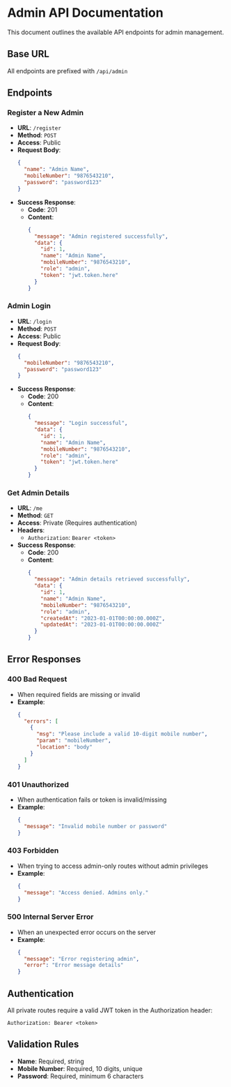 # Admin API Documentation

This document outlines the available API endpoints for admin management.

## Base URL
All endpoints are prefixed with `/api/admin`

## Endpoints

### Register a New Admin
- **URL**: `/register`
- **Method**: `POST`
- **Access**: Public
- **Request Body**:
  ```json
  {
    "name": "Admin Name",
    "mobileNumber": "9876543210",
    "password": "password123"
  }
  ```
- **Success Response**:
  - **Code**: 201
  - **Content**:
    ```json
    {
      "message": "Admin registered successfully",
      "data": {
        "id": 1,
        "name": "Admin Name",
        "mobileNumber": "9876543210",
        "role": "admin",
        "token": "jwt.token.here"
      }
    }
    ```

### Admin Login
- **URL**: `/login`
- **Method**: `POST`
- **Access**: Public
- **Request Body**:
  ```json
  {
    "mobileNumber": "9876543210",
    "password": "password123"
  }
  ```
- **Success Response**:
  - **Code**: 200
  - **Content**:
    ```json
    {
      "message": "Login successful",
      "data": {
        "id": 1,
        "name": "Admin Name",
        "mobileNumber": "9876543210",
        "role": "admin",
        "token": "jwt.token.here"
      }
    }
    ```

### Get Admin Details
- **URL**: `/me`
- **Method**: `GET`
- **Access**: Private (Requires authentication)
- **Headers**:
  - `Authorization`: `Bearer <token>`
- **Success Response**:
  - **Code**: 200
  - **Content**:
    ```json
    {
      "message": "Admin details retrieved successfully",
      "data": {
        "id": 1,
        "name": "Admin Name",
        "mobileNumber": "9876543210",
        "role": "admin",
        "createdAt": "2023-01-01T00:00:00.000Z",
        "updatedAt": "2023-01-01T00:00:00.000Z"
      }
    }
    ```

## Error Responses

### 400 Bad Request
- When required fields are missing or invalid
- **Example**:
  ```json
  {
    "errors": [
      {
        "msg": "Please include a valid 10-digit mobile number",
        "param": "mobileNumber",
        "location": "body"
      }
    ]
  }
  ```

### 401 Unauthorized
- When authentication fails or token is invalid/missing
- **Example**:
  ```json
  {
    "message": "Invalid mobile number or password"
  }
  ```

### 403 Forbidden
- When trying to access admin-only routes without admin privileges
- **Example**:
  ```json
  {
    "message": "Access denied. Admins only."
  }
  ```

### 500 Internal Server Error
- When an unexpected error occurs on the server
- **Example**:
  ```json
  {
    "message": "Error registering admin",
    "error": "Error message details"
  }
  ```

## Authentication
All private routes require a valid JWT token in the Authorization header:
```
Authorization: Bearer <token>
```

## Validation Rules
- **Name**: Required, string
- **Mobile Number**: Required, 10 digits, unique
- **Password**: Required, minimum 6 characters
